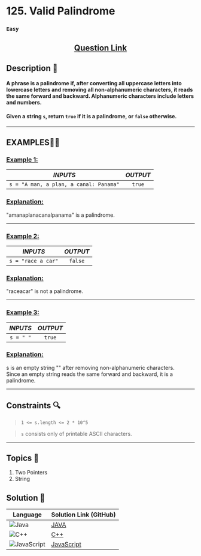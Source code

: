 # 125. Valid Palindrome

### `Easy`


<h2 align="center">
<a href="https://leetcode.com/problems/valid-palindrome/description/"><strong>Question Link</strong></a>
</h2>


## Description 📑

#### A phrase is a palindrome if, after converting all uppercase letters into lowercase letters and removing all non-alphanumeric characters, it reads the same forward and backward. Alphanumeric characters include letters and numbers.

#### Given a string `s`, return `true` if it is a palindrome, or `false` otherwise.


---

## **EXAMPLES**💫✨ </br>

<h3>

<ins>**Example 1**:</ins> </br>


| _INPUTS_ | _OUTPUT_ |
| :-----------: | :-----------: |
| `s = "A man, a plan, a canal: Panama"` | `true` |

</h3>

<h3>
<ins>Explanation:</ins>
</h3>

"amanaplanacanalpanama" is a palindrome.

____
<h3>

<ins>**Example 2**:</ins> </br>

| _INPUTS_ | _OUTPUT_ |
| :-----------: | :-----------: |
| `s = "race a car"` | `false` |

</h3>

<h3>
<ins>Explanation:</ins>
</h3>

"raceacar" is not a palindrome.

___

<h3>

<ins>**Example 3**:</ins> </br>

| _INPUTS_ | _OUTPUT_ |
| :-----------: | :-----------: |
| `s = " "` | `true` |

</h3>

<h3>
<ins>Explanation:</ins>
</h3>

s is an empty string "" after removing non-alphanumeric characters. <br>
Since an empty string reads the same forward and backward, it is a palindrome.

___

## Constraints 🔍

> `1 <= s.length <= 2 * 10^5`</br>

>  `s` consists only of printable ASCII characters.<br>


___

## Topics 📝

1. Two Pointers
2. String


## Solution 📃

|  Language   |  Solution Link (GitHub) |
| ------------- | ------------- |
|  ![Java](https://img.shields.io/badge/java-%23ED8B00.svg?style=flat&logo=openjdk&logoColor=white)  | [JAVA]() |
|  ![C++](https://img.shields.io/badge/c++-%2300599C.svg?style=plastic&logo=c%2B%2B&logoColor=white)  | [C++]()  |
|  ![JavaScript](https://img.shields.io/badge/javascript-%23323330.svg?style=flat&logo=javascript&logoColor=%23F7DF1E)  | [JavaScript]() |
